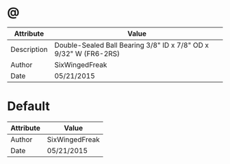 # @
| Attribute | Value |
| ---  | ---     |
| Description | Double-Sealed Ball Bearing 3/8&quot; ID x 7/8&quot; OD x 9/32&quot; W (FR6-2RS) |
| Author | SixWingedFreak |
| Date | 05/21/2015 |
# Default
| Attribute | Value |
| ---  | ---     |
| Author | SixWingedFreak |
| Date | 05/21/2015 |

